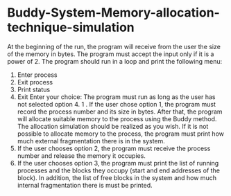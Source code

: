 # Buddy-System-Memory-allocation-technique-simulation

At the beginning of the run, the program will receive from the user the size of the memory in bytes. The program must accept
the input only if it is a power of 2.
The program should run in a loop and print the following menu:
1. Enter process
2. Exit process
3. Print status
4. Exit
Enter your choice:
The program must run as long as the user has not selected option 4.
1 . If the user chose option 1, the program must record the process number and its size in bytes. After that, the program will allocate suitable memory to the process using the Buddy method. The allocation simulation should be realized as you wish. If it is not possible to allocate memory to the process, the program must print how much external fragmentation there is in the system.
2. If the user chooses option 2, the program must receive the process number and release the memory it occupies.
3. If the user chooses option 3, the program must print the list of running processes and the blocks they occupy (start and end addresses of the block). In addition, the list of free blocks in the system and how much internal fragmentation there is must be printed.
